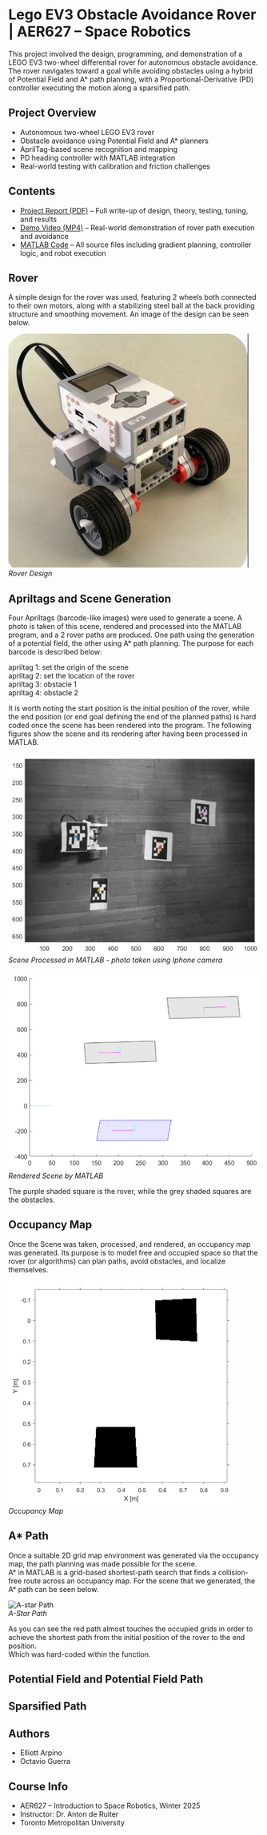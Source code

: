# Lego EV3 Obstacle Avoidance Rover | AER627 – Space Robotics
This project involved the design, programming, and demonstration of a LEGO EV3 two-wheel differential rover for autonomous obstacle avoidance. The rover navigates toward a goal while avoiding obstacles using a hybrid of Potential Field and A* path planning, with a Proportional-Derivative (PD) controller executing the motion along a sparsified path.

## Project Overview
- Autonomous two-wheel LEGO EV3 rover
- Obstacle avoidance using Potential Field and A* planners
- AprilTag-based scene recognition and mapping
- PD heading controller with MATLAB integration
- Real-world testing with calibration and friction challenges

## Contents
- [Project Report (PDF)](./627_project4_report.pdf) – Full write-up of design, theory, testing, tuning, and results
- [Demo Video (MP4)](./project4_demo.mp4) – Real-world demonstration of rover path execution and avoidance
- [MATLAB Code](./code_v3.m) – All source files including gradient planning, controller logic, and robot execution

## Rover

A simple design for the rover was used, featuring 2 wheels both connected to their own motors, along with a stabilizing
steel ball at the back providing structure and smoothing movement. An image of the design can be seen below.

![Rover](Images_and_Plots/rover.png)  
*Rover Design*

## Apriltags and Scene Generation

Four Apriltags (barcode-like images) were used to generate a scene. A photo is taken of this scene, rendered and processed into the MATLAB program, and
a 2 rover paths are produced. One path using the generation of a potential field, the other using A* path planning. The purpose for each barcode is described below:  

apriltag 1: set the origin of the scene  
apriltag 2: set the location of the rover  
apriltag 3: obstacle 1  
apriltag 4: obstacle 2  

It is worth noting the start position is the initial position of the rover, while the end position (or end goal defining the end of the planned paths) is hard coded
once the scene has been rendered into the program. The following figures show the scene and its rendering after having been processed in MATLAB.  

![scene](Images_and_Plots/scene.png)  
*Scene Processed in MATLAB - photo taken using Iphone camera*

![Rendered Scene](Images_and_Plots/rendered_scene.png)  
*Rendered Scene by MATLAB*

The purple shaded square is the rover, while the grey shaded squares are the obstacles.

## Occupancy Map

Once the Scene was taken, processed, and rendered, an occupancy map was generated. Its purpose is to model free and occupied space so that the rover (or algorithms) can plan paths, 
avoid obstacles, and localize themselves.

![Occupancy Map](Images_and_Plots/occupancy_map.png)  
*Occupancy Map*

## A* Path

Once a suitable 2D grid map environment was generated via the occupancy map, the path planning was made possible for the scene.  
A* in MATLAB is a grid-based shortest-path search that finds a collision-free route across an occupancy map. For the scene that we generated, the A* path can be seen below.

![A-star Path](Images_and_Plots/a_star_map.png)  
*A-Star Path*

As you can see the red path almost touches the occupied grids in order to achieve the shortest path from the initial position of the rover to the end position.  
Which was hard-coded within the function.

## Potential Field and Potential Field Path

## Sparsified Path


## Authors
- Elliott Arpino  
- Octavio Guerra  

## Course Info
- AER627 – Introduction to Space Robotics, Winter 2025  
- Instructor: Dr. Anton de Ruiter  
- Toronto Metropolitan University
